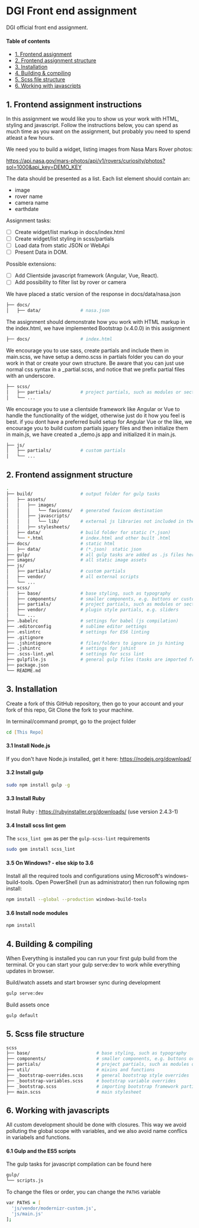 # DGI Front end assignment

DGI official front end assignment.

#### Table of contents
* [1. Frontend assignment](#1-frontend-assignment-instructions)
* [2. Frontend assignment structure](#2-frontend-assignment-structure)
* [3. Installation](#3-installation)
* [4. Building & compiling](#4-building--compiling)
* [5. Scss file structure](#5-scss-file-structure)
* [6. Working with javascripts](#6-working-with-javascripts)

## 1. Frontend assignment instructions
In this assignment we would like you to show us your work with HTML, styling and javascript.
Follow the instructions below, you can spend as much time as you want on the assignment, but probably you need to spend atleast a few hours.

We need you to build a widget, listing images from Nasa Mars Rover photos:

https://api.nasa.gov/mars-photos/api/v1/rovers/curiosity/photos?sol=1000&api_key=DEMO_KEY

The data should be presented as a list. 
Each list element should contain an:
- image
- rover name
- camera name
- earthdate

Assignment tasks:
- [ ] Create widget/list markup in docs/index.html
- [ ] Create widget/list styling in scss/partials
- [ ] Load data from static JSON or WebApi
- [ ] Present Data in DOM.

Possible extensions:
- [ ] Add Clientside javascript framework (Angular, Vue, React).
- [ ] Add possibility to filter list by rover or camera

We have placed a static version of the response in docs/data/nasa.json
```zsh
├── docs/                   
│   ├── data/               # nasa.json
```

The assignment should demonstrate how you work with HTML markup in the index.html, we have implemented Bootstrap (v.4.0.0) in this assignment
```zsh
├── docs/                   # index.html
```

We encourage you to use sass, create partials and include them in main.scss, we have setup a demo.scss in partials folder you can do your work in that or create your own structure. Be aware that you can just use normal css syntax in a _partial.scss, and notice that we prefix partial files with an underscore.
```zsh
├── scss/
│   ├── partials/           # project partials, such as modules or sections
│   └── ...
```

We encourage you to use a clientside framework like Angular or Vue to handle the functionality of the widget, otherwise just do it how you feel is best.
if you dont have a preferred build setup for Angular Vue or the like, we encourage you to build custom partials jquery files and then initialize them in main.js, we have created a _demo.js app and initialized it in main.js.
```zsh
├── js/
│   ├── partials/           # custom partials
│   └── ...
```

## 2. Frontend assignment structure

```zsh
.
├── build/                  # output folder for gulp tasks
│   ├── assets/
│   │   ├── images/
│   │   │   └── favicons/   # generated favicon destination
│   │   ├── javascripts/
│   │   │   └── lib/        # external js libraries not included in the js build
│   │   ├── stylesheets/
│   ├── data/               # build folder for static (*.json) 
│   └── *.html              # index.html and other built .html
├── docs/                   # static html
│   ├── data/               # (*.json)  static json
├── gulp/                   # all gulp tasks are added as .js files here
├── images/                 # all static image assets
├── js/
│   ├── partials/           # custom partials
│   ├── vendor/             # all external scripts
│   └── ...
├── scss/
│   ├── base/               # base styling, such as typography
│   ├── components/         # smaller components, e.g. buttons or custom lists
│   ├── partials/           # project partials, such as modules or sections
│   ├── vendor/             # plugin style partials, e.g. sliders
│   └── ...
├── .babelrc                # settings for babel (js compilation)
├── .editorconfig           # sublime editor settings
├── .eslintrc               # settings for ES6 linting
├── .gitignore
├── .jshintignore           # files/folders to ignore in js hinting
├── .jshintrc               # settings for jshint
├── .scss-lint.yml          # settings for scss lint
├── gulpfile.js             # general gulp files (tasks are imported from /gulp)
├── package.json
└── README.md
```

## 3. Installation
Create a fork of this GitHub repository, then go to your account and your fork of this repo, Git Clone the fork to your machine.

In terminal/command prompt, go to the project folder

```zsh
cd [This Repo]
```

#### 3.1 Install Node.js
If you don't have Node.js installed, get it here: https://nodejs.org/download/

#### 3.2 Install gulp

```zsh
sudo npm install gulp -g
```

#### 3.3 Install Ruby
Install Ruby : https://rubyinstaller.org/downloads/
(use version 2.4.3-1)

#### 3.4 Install scss lint gem

The `scss_lint gem` as per the `gulp-scss-lint` requirements

```zsh
sudo gem install scss_lint
```

#### 3.5 On Windows? - else skip to 3.6
Install all the required tools and configurations using Microsoft's windows-build-tools.
Open PowerShell (run as administrator) then run following npm install:
```zsh
npm install --global --production windows-build-tools
```
#### 3.6 Install node modules
```zsh
npm install
```

## 4. Building & compiling
When Everything is installed you can run your first gulp build from the terminal.
Or you can start your gulp serve:dev to work while everything updates in browser.

Build/watch assets and start browser sync during development
```zsh
gulp serve:dev
```

Build assets once
```zsh
gulp default
```

## 5. Scss file structure
```zsh
scss
├── base/                         # base styling, such as typography
├── components/                   # smaller components, e.g. buttons or custom lists
├── partials/                     # project partials, such as modules or sections
├── util/                         # mixins and functions
├── _bootstrap-overrides.scss     # general bootstrap style overrides
├── _bootstrap-variables.scss     # bootstrap variable overrides
├── _bootstrap.scss               # importing bootstrap framework partials
├── main.scss                     # main stylesheet
```

## 6. Working with javascripts
All custom development should be done with closures. This way we avoid polluting the global scope with variables, and we also avoid name conflics in variabels and functions.

#### 6.1 Gulp and the ES5 scripts

The gulp tasks for javascript compilation can be found here
```zsh
gulp/
└── scripts.js
```

To change the files or order, you can change the `PATHS` variable
```zsh
var PATHS = [
  'js/vendor/modernizr-custom.js',
  'js/main.js'
];
```
